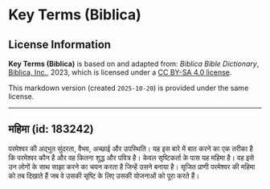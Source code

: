 # Key Terms (Biblica)

## License Information

**Key Terms (Biblica)** is based on and adapted from: _Biblica Bible Dictionary_, [Biblica, Inc.](https://www.biblica.com/), 2023, which is licensed under a [CC BY-SA 4.0 license](https://creativecommons.org/licenses/by-sa/4.0/legalcode.en).

This markdown version (created `2025-10-20`) is provided under the same license.



--------------------------------

## महिमा (id: 183242)

परमेश्वर की अद्भुत सुंदरता, वैभव, अच्छाई और उपस्थिति। यह इस बारे में बात करने का एक तरीका है कि परमेश्वर कौन है और वह कितना शुद्ध और पवित्र है। केवल सृष्टिकर्ता के पास यह महिमा है। वह इसे उन लोगों के साथ साझा करने का चयन करता है जिन्हें उसने बनाया है। सृजित प्राणी परमेश्वर की महिमा को तब दिखाते हैं जब वे उसकी सृष्टि के लिए उसकी योजनाओं को पूरा करते हैं।


